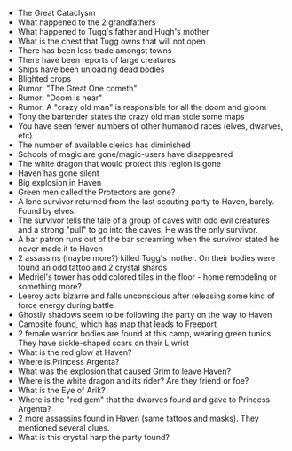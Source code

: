 - The Great Cataclysm
- What happened to the 2 grandfathers
- What happened to Tugg's father and Hugh's mother
- What is the chest that Tugg owns that will not open
- There has been less trade amongst towns
- There have been reports of large creatures
- Ships have been unloading dead bodies
- Blighted crops
- Rumor: "The Great One cometh"
- Rumor: "Doom is near"
- Rumor: A "crazy old man" is responsible for all the doom and gloom
- Tony the bartender states the crazy old man stole some maps
- You have seen fewer numbers of other humanoid races (elves, dwarves, etc)
- The number of available clerics has diminished
- Schools of magic are gone/magic-users have disappeared
- The white dragon that would protect this region is gone
- Haven has gone silent
- Big explosion in Haven
- Green men called the Protectors are gone?
- A lone survivor returned from the last scouting party to Haven, barely.  Found by elves.
- The survivor tells the tale of a group of caves with odd evil creatures and a strong "pull" to go into the caves.  He was the only survivor.
- A bar patron runs out of the bar screaming when the survivor stated he never made it to Haven
- 2 assassins (maybe more?) killed Tugg's mother.  On their bodies were found an odd tattoo and 2 crystal shards
- Medriel's tower has odd colored tiles in the floor - home remodeling or something more?
- Leeroy acts bizarre and falls unconscious after releasing some kind of force energy during battle
- Ghostly shadows seem to be following the party on the way to Haven
- Campsite found, which has map that leads to Freeport
- 2 female warrior bodies are found at this camp, wearing green tunics.  They have sickle-shaped scars on their L wrist
- What is the red glow at Haven?
- Where is Princess Argenta?
- What was the explosion that caused Grim to leave Haven?
- Where is the white dragon and its rider?  Are they friend or foe?
- What is the Eye of Arik?
- Where is the "red gem" that the dwarves found and gave to Princess Argenta?
- 2 more assassins found in Haven (same tattoos and masks).  They mentioned several clues.
- What is this crystal harp the party found?
